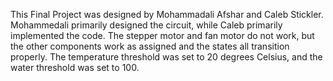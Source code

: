 This Final Project was designed by Mohammadali Afshar and Caleb Stickler. Mohammedali primarily designed the circuit, while Caleb primarily implemented the code. The stepper motor and fan motor do not work, but the other components work as assigned and the states all transition properly. The temperature threshold was set to 20 degrees Celsius, and the water threshold was set to 100.
